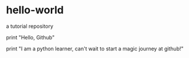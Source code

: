 # hello-world
a tutorial repository

print "Hello, Github"

print "I am a python learner, can't wait to start a magic journey at github!"
